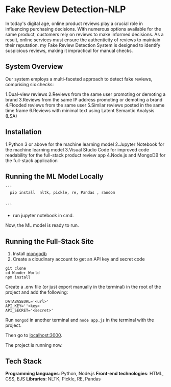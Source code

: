 # Fake Review Detection-NLP
In today's digital age, online product reviews play a crucial role in influencing purchasing decisions. With numerous options available for the same product, customers rely on reviews to make informed decisions. As a result, online services must ensure the authenticity of reviews to maintain their reputation. my Fake Review Detection System is designed to identify suspicious reviews, making it impractical for manual checks.

## System Overview

Our system employs a multi-faceted approach to detect fake reviews, comprising six checks:

1.Dual-view reviews
2.Reviews from the same user promoting or demoting a brand
3.Reviews from the same IP address promoting or demoting a brand
4.Flooded reviews from the same user
5.Similar reviews posted in the same time frame
6.Reviews with minimal text using Latent Semantic Analysis (LSA)

## Installation 

1.Python 3 or above for the machine learning model
2.Jupyter Notebook for the machine learning model
3.Visual Studio Code for improved code readability for the full-stack product review app
4.Node.js and MongoDB for the full-stack application

## Running the ML Model Locally

    ```
      pip install  nltk, pickle, re, Pandas , random


    ```
- run jupyter notebook in cmd.

Now, the ML model is ready to run.

## Running the Full-Stack Site

1. Install [mongodb](https://www.mongodb.com/)
2. Create a cloudinary account to get an API key and secret code

```
git clone 
cd Wander-World
npm install
```

Create a .env file (or just export manually in the terminal) in the root of the project and add the following:  

```
DATABASEURL='<url>'
API_KEY=''<key>
API_SECRET='<secret>'
```

Run ```mongod``` in another terminal and ```node app.js``` in the terminal with the project.  

Then go to [localhost:3000](http://localhost:3000/).
  
The project is running now.


## Tech Stack

**Programming languages**: Python, Node.js
**Front-end technologies**: HTML, CSS, EJS
**Libraries**: NLTK, Pickle, RE, Pandas
